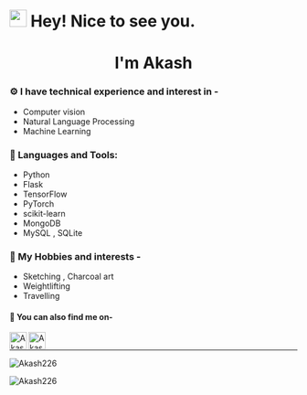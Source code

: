 <h1><img src="https://emojis.slackmojis.com/emojis/images/1531849430/4246/blob-sunglasses.gif?1531849430" width="30"/> Hey! Nice to see you.</h1>
<h1 align="center">I'm Akash</h1>

### ⚙ I have technical experience and interest in -
* Computer vision 
* Natural Language Processing 
* Machine Learning


### 🧰 Languages and Tools:
* Python 
* Flask
* TensorFlow 
* PyTorch
* scikit-learn
* MongoDB
* MySQL , SQLite

### 🎨 My Hobbies and interests -
* Sketching , Charcoal art
* Weightlifting
* Travelling

#### 🔎 You can also find me on- 

[<img align="left" alt="Akash226 | LinkedIn" width="30px" src="https://img.icons8.com/color/48/000000/linkedin.png" />][linkedin]
[<img align="left" alt="Akash226 | Instagram" width="30px" src="https://img.icons8.com/fluent/48/000000/instagram-new.png" />][Instagram]

<br>

<hr>

[linkedin]: https://www.linkedin.com/in/akash-hajare-55073719b/
[Instagram]: https://www.instagram.com/hajareakash03/




<p align="left"> <img src="https://komarev.com/ghpvc/?username=Akash226&label=Profile%20views&color=0e75b6&style=flat" alt="Akash226" /> </p>

<p><img align="center" src="https://github-readme-streak-stats.herokuapp.com/?user=Akash226&" alt="Akash226" /></p>







<!--
**Akash226/Akash226** is a ✨ _special_ ✨ repository because its `README.md` (this file) appears on your GitHub profile.

Here are some ideas to get you started:

- 🔭 I’m currently working on ...
- 🌱 I’m currently learning ...
- 👯 I’m looking to collaborate on ...
- 🤔 I’m looking for help with ...
- 💬 Ask me about ...
- 📫 How to reach me: ...
- 😄 Pronouns: ...
- ⚡ Fun fact: ...
-->
